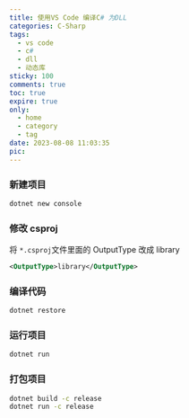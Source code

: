 ```yaml
---
title: 使用VS Code 编译C# 为DLL
categories: C-Sharp
tags:
  - vs code
  - c#
  - dll
  - 动态库
sticky: 100
comments: true
toc: true
expire: true
only:
  - home
  - category
  - tag
date: 2023-08-08 11:03:35
pic:
---
```



### 新建项目
```sh
dotnet new console
```

### 修改 csproj
将 `*.csproj`文件里面的 OutputType 改成 library
```xml
<OutputType>library</OutputType>
```

### 编译代码

```sh
dotnet restore 
```

### 运行项目
```sh
dotnet run 
```

### 打包项目

```sh
dotnet build -c release
dotnet run -c release
```